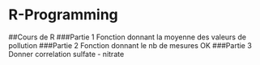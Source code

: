 # R-Programming
##Cours de R
###Partie 1
Fonction donnant la moyenne des valeurs de pollution
###Partie 2
Fonction donnant le nb de mesures OK
###Partie 3
Donner correlation sulfate - nitrate